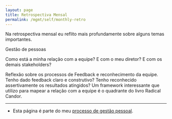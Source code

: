 ```yaml
---
layout: page
title: Retrospectiva Mensal
permalink: /mgmt/self/monthly-retro
---
```


Na retrospectiva mensal eu reflito mais profundamente sobre alguns temas importantes.

Gestão de pessoas

Como está a minha relação com a equipe? E com o meu diretor? E com os demais stakeholders?

Reflexão sobre os processos de Feedback e reconhecimento da equipe. Tenho dado feedback claro e construtivo? Tenho reconhecido assertivamente os resultados atingidos? Um framework interessante que utilizo para mapear a relação com a equipe é o quadrante do livro Radical Candor.

----

- Esta página é parte do meu [processo de gestão pessoal](.).